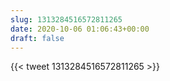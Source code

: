 ```yaml
---
slug: 1313284516572811265
date: 2020-10-06 01:06:43+00:00
draft: false
---
```


{{< tweet 1313284516572811265 >}}
